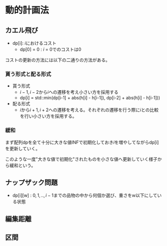 # 動的計画法

## カエル飛び 

- dp[i]: $i$におけるコスト 
    - dp[0] = 0 : $i$ = 0でのコストは0 

コストの更新の方法には以下の二通りの方法がある。

### 貰う形式と配る形式

- 貰う形式
    - $i-1,i-2$から$i$への遷移を考え小さい方を採用する
    - dp[i] = std::min(dp[i-1] + abs(h[i] - h[i-1]), dp[i-2] + abs(h[i] - h[i-1])) 
- 配る形式
    - $i$から$i+1,i+2$への遷移を考える。それぞれの遷移を行う際に$i$との比較を行い小さい方を採用する。

### 緩和

まず配列dpを全て十分に大きな値INFで初期化しておき$i$を増やしてながらdp[i]を更新していく。

このような一度"大きな値で初期化"されたものを小さな値へ更新していく様子から緩和という。

## ナップザック問題 

- dp[i][w] : $0,1,..,i-1$までの品物の中から何個か選び、重さを$w$以下にしている状態

## 編集距離

## 区間
